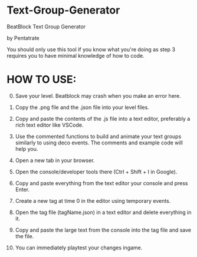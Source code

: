 # Text-Group-Generator
BeatBlock Text Group Generator

by Pentatrate

You should only use this tool if you know what you're doing as step 3 requires you to have minimal knowledge of how to code.

# HOW TO USE:
0. Save your level. Beatblock may crash when you make an error here.

1. Copy the .png file and the .json file into your level files.

2. Copy and paste the contents of the .js file into a text editor, preferably a rich text editor like VSCode.
3. Use the commented functions to build and animate your text groups similarly to using deco events.
	The comments and example code will help you.

4. Open a new tab in your browser.
5. Open the console/developer tools there (Ctrl + Shift + I in Google).
6. Copy and paste everything from the text editor your console and press Enter.

7. Create a new tag at time 0 in the editor using temporary events.
8. Open the tag file (tagName.json) in a text editor and delete everything in it.
9. Copy and paste the large text from the console into the tag file and save the file.
10. You can immediately playtest your changes ingame.
